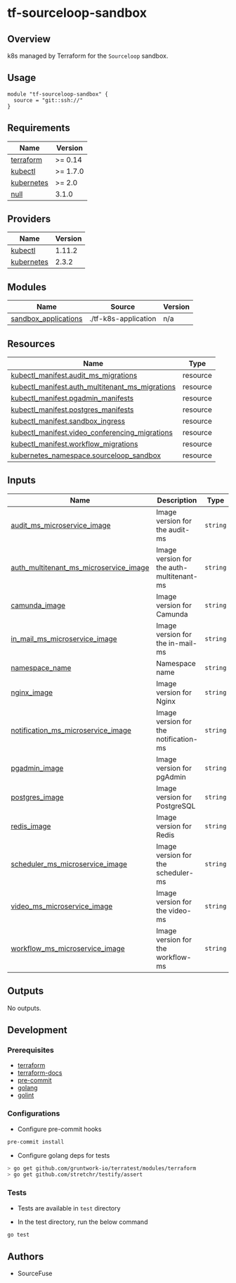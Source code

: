 # tf-sourceloop-sandbox

## Overview

k8s managed by Terraform for the `Sourceloop` sandbox.

## Usage

```hcl
module "tf-sourceloop-sandbox" {
  source = "git::ssh://"
}
```

<!-- BEGINNING OF PRE-COMMIT-TERRAFORM DOCS HOOK -->
## Requirements

| Name | Version |
|------|---------|
| <a name="requirement_terraform"></a> [terraform](#requirement\_terraform) | >= 0.14 |
| <a name="requirement_kubectl"></a> [kubectl](#requirement\_kubectl) | >= 1.7.0 |
| <a name="requirement_kubernetes"></a> [kubernetes](#requirement\_kubernetes) | >= 2.0 |
| <a name="requirement_null"></a> [null](#requirement\_null) | 3.1.0 |

## Providers

| Name | Version |
|------|---------|
| <a name="provider_kubectl"></a> [kubectl](#provider\_kubectl) | 1.11.2 |
| <a name="provider_kubernetes"></a> [kubernetes](#provider\_kubernetes) | 2.3.2 |

## Modules

| Name | Source | Version |
|------|--------|---------|
| <a name="module_sandbox_applications"></a> [sandbox\_applications](#module\_sandbox\_applications) | ./tf-k8s-application | n/a |

## Resources

| Name | Type |
|------|------|
| [kubectl_manifest.audit_ms_migrations](https://registry.terraform.io/providers/gavinbunney/kubectl/latest/docs/resources/manifest) | resource |
| [kubectl_manifest.auth_multitenant_ms_migrations](https://registry.terraform.io/providers/gavinbunney/kubectl/latest/docs/resources/manifest) | resource |
| [kubectl_manifest.pgadmin_manifests](https://registry.terraform.io/providers/gavinbunney/kubectl/latest/docs/resources/manifest) | resource |
| [kubectl_manifest.postgres_manifests](https://registry.terraform.io/providers/gavinbunney/kubectl/latest/docs/resources/manifest) | resource |
| [kubectl_manifest.sandbox_ingress](https://registry.terraform.io/providers/gavinbunney/kubectl/latest/docs/resources/manifest) | resource |
| [kubectl_manifest.video_conferencing_migrations](https://registry.terraform.io/providers/gavinbunney/kubectl/latest/docs/resources/manifest) | resource |
| [kubectl_manifest.workflow_migrations](https://registry.terraform.io/providers/gavinbunney/kubectl/latest/docs/resources/manifest) | resource |
| [kubernetes_namespace.sourceloop_sandbox](https://registry.terraform.io/providers/hashicorp/kubernetes/latest/docs/resources/namespace) | resource |

## Inputs

| Name | Description | Type | Default | Required |
|------|-------------|------|---------|:--------:|
| <a name="input_audit_ms_microservice_image"></a> [audit\_ms\_microservice\_image](#input\_audit\_ms\_microservice\_image) | Image version for the audit-ms | `string` | `"sourcefuse/audit-ms-example"` | no |
| <a name="input_auth_multitenant_ms_microservice_image"></a> [auth\_multitenant\_ms\_microservice\_image](#input\_auth\_multitenant\_ms\_microservice\_image) | Image version for the auth-multitenant-ms | `string` | `"sourcefuse/auth-multitenant-example"` | no |
| <a name="input_camunda_image"></a> [camunda\_image](#input\_camunda\_image) | Image version for Camunda | `string` | `"camunda/camunda-bpm-platform:run-latest"` | no |
| <a name="input_in_mail_ms_microservice_image"></a> [in\_mail\_ms\_microservice\_image](#input\_in\_mail\_ms\_microservice\_image) | Image version for the in-mail-ms | `string` | `"sourcefuse/in-mail-example"` | no |
| <a name="input_namespace_name"></a> [namespace\_name](#input\_namespace\_name) | Namespace name | `string` | `"sourceloop-sandbox"` | no |
| <a name="input_nginx_image"></a> [nginx\_image](#input\_nginx\_image) | Image version for Nginx | `string` | `"nginx:alpine"` | no |
| <a name="input_notification_ms_microservice_image"></a> [notification\_ms\_microservice\_image](#input\_notification\_ms\_microservice\_image) | Image version for the notification-ms | `string` | `"sourcefuse/notification-socket-example"` | no |
| <a name="input_pgadmin_image"></a> [pgadmin\_image](#input\_pgadmin\_image) | Image version for pgAdmin | `string` | `"dpage/pgadmin4"` | no |
| <a name="input_postgres_image"></a> [postgres\_image](#input\_postgres\_image) | Image version for PostgreSQL | `string` | `"postgres"` | no |
| <a name="input_redis_image"></a> [redis\_image](#input\_redis\_image) | Image version for Redis | `string` | `"redis"` | no |
| <a name="input_scheduler_ms_microservice_image"></a> [scheduler\_ms\_microservice\_image](#input\_scheduler\_ms\_microservice\_image) | Image version for the scheduler-ms | `string` | `"sourcefuse/scheduler-example"` | no |
| <a name="input_video_ms_microservice_image"></a> [video\_ms\_microservice\_image](#input\_video\_ms\_microservice\_image) | Image version for the video-ms | `string` | `"sourcefuse/video-conferencing-ms-example"` | no |
| <a name="input_workflow_ms_microservice_image"></a> [workflow\_ms\_microservice\_image](#input\_workflow\_ms\_microservice\_image) | Image version for the workflow-ms | `string` | `"sourcefuse/workflow-ms-example"` | no |

## Outputs

No outputs.
<!-- END OF PRE-COMMIT-TERRAFORM DOCS HOOK -->

## Development

### Prerequisites

- [terraform](https://learn.hashicorp.com/terraform/getting-started/install#installing-terraform)
- [terraform-docs](https://github.com/segmentio/terraform-docs)
- [pre-commit](https://pre-commit.com/#install)
- [golang](https://golang.org/doc/install#install)
- [golint](https://github.com/golang/lint#installation)

### Configurations

- Configure pre-commit hooks
```sh
pre-commit install
```


- Configure golang deps for tests
```sh
> go get github.com/gruntwork-io/terratest/modules/terraform
> go get github.com/stretchr/testify/assert
```



### Tests

- Tests are available in `test` directory

- In the test directory, run the below command
```sh
go test
```



## Authors
 - SourceFuse
